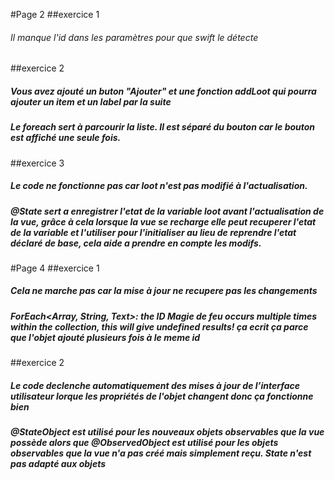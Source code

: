 #Page 2
##exercice 1
###### Il manque l'id dans les paramètres pour que swift le détecte
##exercice 2
##### Vous avez ajouté un buton "Ajouter" et une fonction addLoot qui pourra ajouter un item et un label par la suite
##### Le foreach sert à parcourir la liste. Il est séparé du bouton car le bouton est affiché une seule fois.
##exercice 3
##### Le code ne fonctionne pas car loot n'est pas modifié à l'actualisation.
##### @State sert a enregistrer l'etat de la variable loot avant l'actualisation de la vue, grâce à cela lorsque la vue se recharge elle peut recuperer l'etat de la variable et l'utiliser pour l'initialiser au lieu de reprendre l'etat déclaré de base, cela aide a prendre en compte les modifs.

#Page 4
##exercice 1
##### Cela ne marche pas car la mise à jour ne recupere pas les changements 
##### ForEach<Array<String>, String, Text>: the ID Magie de feu occurs multiple times within the collection, this will give undefined results! ça ecrit ça parce que l'objet ajouté plusieurs fois à le meme id

##exercice 2
##### Le code declenche automatiquement des mises à jour de l’interface utilisateur lorque les propriétés de l'objet changent donc ça fonctionne bien
##### @StateObject est utilisé pour les nouveaux objets observables que la vue possède alors que @ObservedObject est utilisé pour les objets observables que la vue n'a pas créé mais simplement reçu. State n'est pas adapté aux objets
